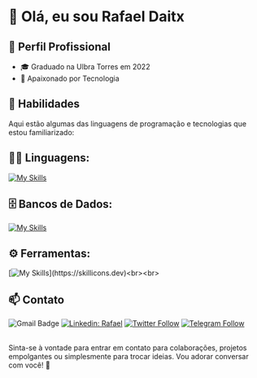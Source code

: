 # 👋 Olá, eu sou Rafael Daitx

## 💼 Perfil Profissional

- 🎓 Graduado na Ulbra Torres em 2022
- 🌱 Apaixonado por Tecnologia

## 🚀 Habilidades

Aqui estão algumas das linguagens de programação e tecnologias que estou familiarizado:

## 👨‍💻 Linguagens: 
[![My Skills](https://skillicons.dev/icons?i=java,kotlin,javascript,cs,php,flutter,nodejs,spring)](https://skillicons.dev)

## 🗄️ Bancos de Dados: 
[![My Skills](https://skillicons.dev/icons?i=mysql,mongo,postgres,mysql,firebase,sqlite,aws)](https://skillicons.dev)
## ⚙️ Ferramentas:
[![My Skills](https://skillicons.dev/icons?i=git,github,visualstudio,eclipse,docker,eclipse,figma,github,idea,)](https://skillicons.dev)<br><br>

## 📫 Contato

![Gmail Badge](https://img.shields.io/badge/-Rafael-006bed?style=flat-square&logo=Gmail&logoColor=white&link=mailto:{rafa.daitx.silva@gmail.com})
[![Linkedin: Rafael](https://img.shields.io/badge/-RafaelDaitx-blue?style=flat-square&logo=Linkedin&logoColor=white&link=https://https://www.linkedin.com/in/rafaeldaitx/)](https://www.linkedin.com/in/rafaeldaitx/)
[![Twitter Follow](https://img.shields.io/twitter/follow/RafaDaitx?style=social)](https://x.com/Rafa_Daitx)
[![Telegram Follow](https://img.shields.io/badge/-Rafael-006bed?style=flat-square&logoColor=white&logo=Telegram)](https://t.me/Rafa_daitx)<br><br>


Sinta-se à vontade para entrar em contato para colaborações, projetos empolgantes ou simplesmente para trocar ideias. Vou adorar conversar com você! 🚀
